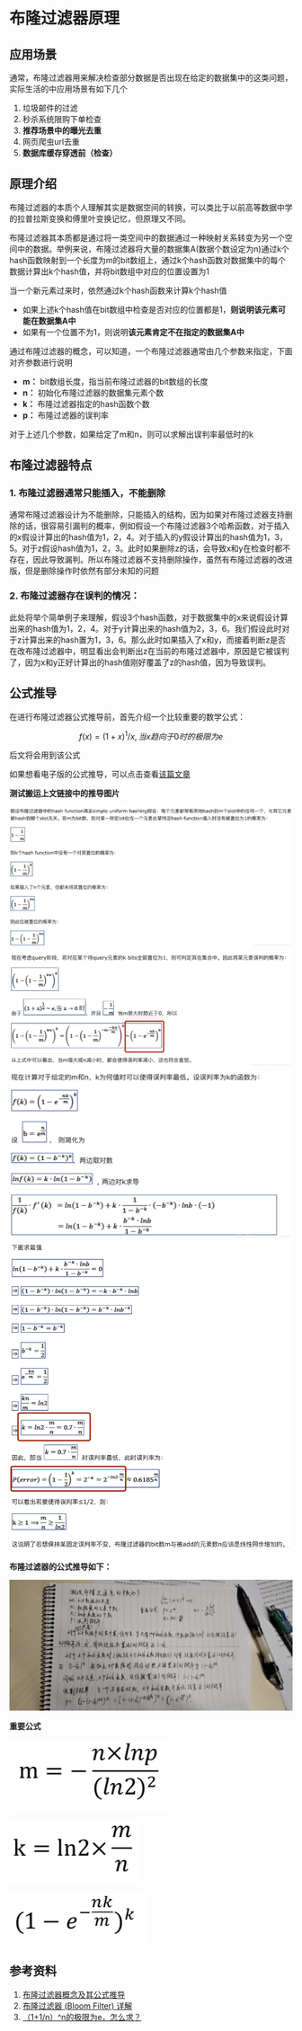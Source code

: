 # 布隆过滤器原理

## 应用场景

通常，布隆过滤器用来解决检查部分数据是否出现在给定的数据集中的这类问题，实际生活的中应用场景有如下几个

1. 垃圾邮件的过滤
2. 秒杀系统限购下单检查
3. **推荐场景中的曝光去重**
4. 网页爬虫url去重
5. **数据库缓存穿透前（检查）**

## 原理介绍

布隆过滤器的本质个人理解其实是数据空间的转换，可以类比于以前高等数据中学的拉普拉斯变换和傅里叶变换记忆，但原理又不同。

布隆过滤器其本质都是通过将一类空间中的数据通过一种映射关系转变为另一个空间中的数据。举例来说，布隆过滤器将大量的数据集A(数据个数设定为n)通过k个hash函数映射到一个长度为m的bit数组上，通过k个hash函数对数据集中的每个数据计算出k个hash值，并将bit数组中对应的位置设置为1

当一个新元素过来时，依然通过k个hash函数来计算k个hash值 
 
* 如果上述k个hash值在bit数组中检查是否对应的位置都是1，**则说明该元素可能在数据集A中**  
* 如果有一个位置不为1，则说明**该元素肯定不在指定的数据集A中**

通过布隆过滤器的概念，可以知道，一个布隆过滤器通常由几个参数来指定，下面对齐参数进行说明

* **m：** bit数组长度，指当前布隆过滤器的bit数组的长度
* **n：** 初始化布隆过滤器的数据集元素个数
* **k：** 布隆过滤器指定的hash函数个数
* **p：** 布隆过滤器的误判率

对于上述几个参数，如果给定了m和n，则可以求解出误判率最低时的k

## 布隆过滤器特点

### **1. 布隆过滤器通常只能插入，不能删除**  

通常布隆过滤器设计为不能删除，只能插入的结构，因为如果对布隆过滤器支持删除的话，很容易引漏判的概率，例如假设一个布隆过滤器3个哈希函数，对于插入的x假设计算出的hash值为1，2，4。对于插入的y假设计算出的hash值为1，3，5。对于z假设hash值为1，2，3。此时如果删除z的话，会导致x和y在检查时都不存在，因此导致漏判。所以布隆过滤器不支持删除操作，虽然有布隆过滤器的改进版，但是删除操作时依然有部分未知的问题

### **2. 布隆过滤器存在误判的情况：**   
此处将举个简单例子来理解，假设3个hash函数，对于数据集中的x来说假设计算出来的hash值为1，2，4。对于y计算出来的hash值为2，3，6。我们假设此时对于z计算出来的hash置为1，3，6。那么此时如果插入了x和y，而接着判断z是否在改布隆过滤器中，明显看出会判断出z在当前的布隆过滤器中，原因是它被误判了，因为x和y正好计算出的hash值刚好覆盖了z的hash值，因为导致误判。


## 公式推导

在进行布隆过滤器公式推导前，首先介绍一个比较重要的数学公式：


``` math
 f(x)=(1+x)^1/x,当x趋向于0时的极限为e
```
后文将会用到该公式

如果想看电子版的公式推导，可以点击查看[该篇文章](https://blog.csdn.net/gaoyueace/article/details/90410735)

**测试搬运上文链接中的推导图片**

![](推导1.png)
![](推导2.png)
![](推导3.png)
![](推导4.png)

**布隆过滤器的公式推导如下：**

![](./bloom推导.jpeg)


**重要公式**

![](bloom_m.png)

![](bloom_k.png)

![](bloom_p.png)


## 参考资料

1. [布隆过滤器概念及其公式推导](https://blog.csdn.net/gaoyueace/article/details/90410735)
2. [布隆过滤器 (Bloom Filter) 详解](https://blog.csdn.net/houzuoxin/article/details/20907911)
3. [（1+1/n）\^n的极限为e，怎么求？](https://www.zhihu.com/question/66848041/answer/344136661)
